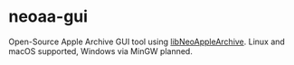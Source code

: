 # neoaa-gui
Open-Source Apple Archive GUI tool using [libNeoAppleArchive](https://github.com/0xilis/libNeoAppleArchive). Linux and macOS supported, Windows via MinGW planned.
